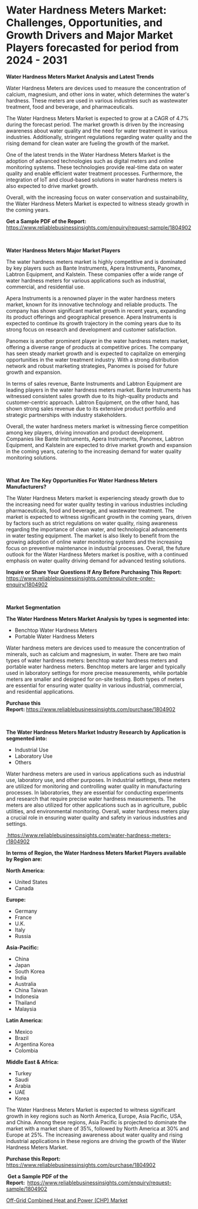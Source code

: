 <p><h1>Water Hardness Meters Market: Challenges, Opportunities, and Growth Drivers and Major Market Players forecasted for period from 2024 - 2031</h1></p><p><strong>Water Hardness Meters Market Analysis and Latest Trends</strong></p>
<p><p>Water Hardness Meters are devices used to measure the concentration of calcium, magnesium, and other ions in water, which determines the water's hardness. These meters are used in various industries such as wastewater treatment, food and beverage, and pharmaceuticals.</p><p>The Water Hardness Meters Market is expected to grow at a CAGR of 4.7% during the forecast period. The market growth is driven by the increasing awareness about water quality and the need for water treatment in various industries. Additionally, stringent regulations regarding water quality and the rising demand for clean water are fueling the growth of the market.</p><p>One of the latest trends in the Water Hardness Meters Market is the adoption of advanced technologies such as digital meters and online monitoring systems. These technologies provide real-time data on water quality and enable efficient water treatment processes. Furthermore, the integration of IoT and cloud-based solutions in water hardness meters is also expected to drive market growth.</p><p>Overall, with the increasing focus on water conservation and sustainability, the Water Hardness Meters Market is expected to witness steady growth in the coming years.</p></p>
<p><strong>Get a Sample PDF of the Report:&nbsp;</strong> <a href="https://www.reliablebusinessinsights.com/enquiry/request-sample/1804902">https://www.reliablebusinessinsights.com/enquiry/request-sample/1804902</a></p>
<p>&nbsp;</p>
<p><strong>Water Hardness Meters Major Market Players</strong></p>
<p><p>The water hardness meters market is highly competitive and is dominated by key players such as Bante Instruments, Apera Instruments, Panomex, Labtron Equipment, and Kalstein. These companies offer a wide range of water hardness meters for various applications such as industrial, commercial, and residential use.</p><p>Apera Instruments is a renowned player in the water hardness meters market, known for its innovative technology and reliable products. The company has shown significant market growth in recent years, expanding its product offerings and geographical presence. Apera Instruments is expected to continue its growth trajectory in the coming years due to its strong focus on research and development and customer satisfaction.</p><p>Panomex is another prominent player in the water hardness meters market, offering a diverse range of products at competitive prices. The company has seen steady market growth and is expected to capitalize on emerging opportunities in the water treatment industry. With a strong distribution network and robust marketing strategies, Panomex is poised for future growth and expansion.</p><p>In terms of sales revenue, Bante Instruments and Labtron Equipment are leading players in the water hardness meters market. Bante Instruments has witnessed consistent sales growth due to its high-quality products and customer-centric approach. Labtron Equipment, on the other hand, has shown strong sales revenue due to its extensive product portfolio and strategic partnerships with industry stakeholders.</p><p>Overall, the water hardness meters market is witnessing fierce competition among key players, driving innovation and product development. Companies like Bante Instruments, Apera Instruments, Panomex, Labtron Equipment, and Kalstein are expected to drive market growth and expansion in the coming years, catering to the increasing demand for water quality monitoring solutions.</p></p>
<p>&nbsp;</p>
<p><strong>What Are The Key Opportunities For Water Hardness Meters Manufacturers?</strong></p>
<p><p>The Water Hardness Meters market is experiencing steady growth due to the increasing need for water quality testing in various industries including pharmaceuticals, food and beverage, and wastewater treatment. The market is expected to witness significant growth in the coming years, driven by factors such as strict regulations on water quality, rising awareness regarding the importance of clean water, and technological advancements in water testing equipment. The market is also likely to benefit from the growing adoption of online water monitoring systems and the increasing focus on preventive maintenance in industrial processes. Overall, the future outlook for the Water Hardness Meters market is positive, with a continued emphasis on water quality driving demand for advanced testing solutions.</p></p>
<p><strong>Inquire or Share Your Questions If Any Before Purchasing This Report:</strong> <a href="https://www.reliablebusinessinsights.com/enquiry/pre-order-enquiry/1804902">https://www.reliablebusinessinsights.com/enquiry/pre-order-enquiry/1804902</a></p>
<p>&nbsp;</p>
<p><strong>Market Segmentation</strong></p>
<p><strong>The Water Hardness Meters Market Analysis by types is segmented into:</strong></p>
<p><ul><li>Benchtop Water Hardness Meters</li><li>Portable Water Hardness Meters</li></ul></p>
<p><p>Water hardness meters are devices used to measure the concentration of minerals, such as calcium and magnesium, in water. There are two main types of water hardness meters: benchtop water hardness meters and portable water hardness meters. Benchtop meters are larger and typically used in laboratory settings for more precise measurements, while portable meters are smaller and designed for on-site testing. Both types of meters are essential for ensuring water quality in various industrial, commercial, and residential applications.</p></p>
<p><strong>Purchase this Report:&nbsp;</strong><a href="https://www.reliablebusinessinsights.com/purchase/1804902">https://www.reliablebusinessinsights.com/purchase/1804902</a></p>
<p>&nbsp;</p>
<p><strong>The Water Hardness Meters Market Industry Research by Application is segmented into:</strong></p>
<p><ul><li>Industrial Use</li><li>Laboratory Use</li><li>Others</li></ul></p>
<p><p>Water hardness meters are used in various applications such as industrial use, laboratory use, and other purposes. In industrial settings, these meters are utilized for monitoring and controlling water quality in manufacturing processes. In laboratories, they are essential for conducting experiments and research that require precise water hardness measurements. The meters are also utilized for other applications such as in agriculture, public utilities, and environmental monitoring. Overall, water hardness meters play a crucial role in ensuring water quality and safety in various industries and settings.</p></p>
<p><a href="https://www.reliablebusinessinsights.com/water-hardness-meters-r1804902">&nbsp;https://www.reliablebusinessinsights.com/water-hardness-meters-r1804902</a></p>
<p><strong>In terms of Region, the Water Hardness Meters Market Players available by Region are:</strong></p>
<p>
    <p> <strong> North America: </strong>
        <ul>
            <li>United States</li>
            <li>Canada</li>
        </ul>
        </p> 
    <p> <strong> Europe: </strong>
        <ul>
            <li>Germany</li>
            <li>France</li>
            <li>U.K.</li>
            <li>Italy</li>
            <li>Russia</li>
        </ul>
        </p> 
    <p> <strong> Asia-Pacific: </strong>
        <ul>
            <li>China</li>
            <li>Japan</li>
            <li>South Korea</li>
            <li>India</li>
            <li>Australia</li>
            <li>China Taiwan</li>
            <li>Indonesia</li>
            <li>Thailand</li>
            <li>Malaysia</li>
        </ul>
        </p> 
    <p> <strong> Latin America: </strong>
        <ul>
            <li>Mexico</li>
            <li>Brazil</li>
            <li>Argentina Korea</li>
            <li>Colombia</li>
        </ul>
        </p> 
    <p> <strong> Middle East & Africa: </strong>
        <ul>
            <li>Turkey</li>
            <li>Saudi</li>
            <li>Arabia</li>
            <li>UAE</li>
            <li>Korea</li>
        </ul>
    </p>
    </p>
<p><p>The Water Hardness Meters Market is expected to witness significant growth in key regions such as North America, Europe, Asia Pacific, USA, and China. Among these regions, Asia Pacific is projected to dominate the market with a market share of 35%, followed by North America at 30% and Europe at 25%. The increasing awareness about water quality and rising industrial applications in these regions are driving the growth of the Water Hardness Meters Market.</p></p>
<p><strong>Purchase this Report: </strong><a href="https://www.reliablebusinessinsights.com/purchase/1804902">https://www.reliablebusinessinsights.com/purchase/1804902</a></p>
<p>&nbsp;<strong>Get a Sample PDF of the Report:&nbsp;&nbsp;</strong><a href="https://www.reliablebusinessinsights.com/enquiry/request-sample/1804902">https://www.reliablebusinessinsights.com/enquiry/request-sample/1804902</a></p>
<p><strong></strong></p>
<p><p><a href="https://github.com/BeauGrant71/Market-Research-Report-List-1/blob/main/off-grid-combined-heat-and-power-chp-market.md">Off-Grid Combined Heat and Power (CHP) Market</a></p></p>